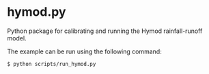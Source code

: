 # hymod.py

Python package for calibrating and running the Hymod rainfall-runoff model.


The example can be run using the following command:

```
$ python scripts/run_hymod.py
```
